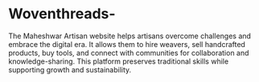 # Woventhreads-
The Maheshwar Artisan website helps artisans overcome challenges and embrace the digital era. It allows them to hire weavers, sell handcrafted products, buy tools, and connect with communities for collaboration and knowledge-sharing. This platform preserves traditional skills while supporting growth and sustainability.

